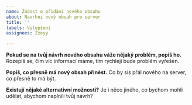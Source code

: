 ```yaml
---
name: Žádost o přidání nového obsahu
about: Navrhni nový obsah pro server
title: ''
labels: Vylepšení
assignees: Zzeyy

---
```


**Pokud se na tvůj návrh nového obsahu váže nějaký problém, popiš ho.**
Rozepiš se, čím víc informací máme, tím rychleji bude problém vyřešen.

**Popiš, co přesně má nový obsah přinést.**
Co by sis přál nového na server, co přesně to má být.

**Existují nějaké alternativní možnosti?**
Je i něco jiného, co bychom mohli udělat, abychom naplnili tvůj návrh?
